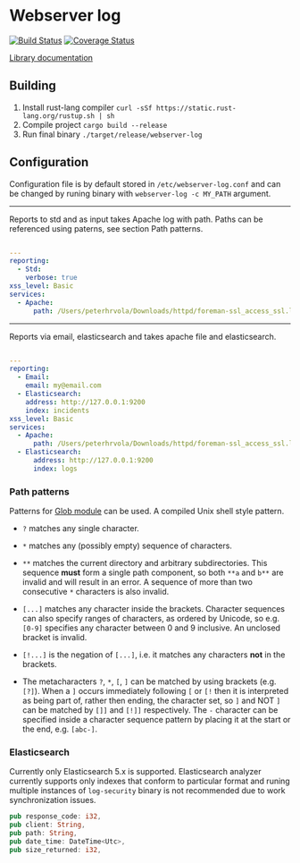 # Webserver log
[![Build Status](https://travis-ci.org/retep007/webserver-log.svg?branch=master)](https://travis-ci.org/retep007/webserver-log)
[![Coverage Status](https://coveralls.io/repos/github/retep007/webserver-log/badge.svg?branch=master)](https://coveralls.io/github/retep007/webserver-log?branch=master)

[Library documentation](https://retep007.github.io/webserver-log/)

## Building
1. Install rust-lang compiler `curl -sSf https://static.rust-lang.org/rustup.sh | sh`
2. Compile project `cargo build --release`
3. Run final binary `./target/release/webserver-log`

## Configuration
Configuration file is by default stored in `/etc/webserver-log.conf` and can be changed by runing binary with `webserver-log -c MY_PATH` argument.

---

Reports to std and as input takes Apache log with path. Paths can be referenced using paterns, see section Path patterns.
``` yaml

---
reporting:
  - Std:
    verbose: true
xss_level: Basic
services:
  - Apache:
      path: /Users/peterhrvola/Downloads/httpd/foreman-ssl_access_ssl.log-20170618
```
---
Reports via email, elasticsearch and takes apache file and elasticsearch.
``` yaml

---
reporting:
  - Email:
    email: my@email.com
  - Elasticsearch:
    address: http://127.0.0.1:9200
    index: incidents
xss_level: Basic
services:
  - Apache:
      path: /Users/peterhrvola/Downloads/httpd/foreman-ssl_access_ssl.log-20170618
  - Elasticsearch:
      address: http://127.0.0.1:9200
      index: logs
```

### Path patterns
Patterns for [Glob module](https://doc.rust-lang.org/glob/glob/struct.Pattern.html) can be used.
A compiled Unix shell style pattern.

 - `?` matches any single character.

 - `*` matches any (possibly empty) sequence of characters.

 - `**` matches the current directory and arbitrary subdirectories. This
   sequence **must** form a single path component, so both `**a` and `b**`
   are invalid and will result in an error.  A sequence of more than two
   consecutive `*` characters is also invalid.

 - `[...]` matches any character inside the brackets.  Character sequences
   can also specify ranges of characters, as ordered by Unicode, so e.g.
   `[0-9]` specifies any character between 0 and 9 inclusive. An unclosed
   bracket is invalid.

 - `[!...]` is the negation of `[...]`, i.e. it matches any characters
   **not** in the brackets.

 - The metacharacters `?`, `*`, `[`, `]` can be matched by using brackets
   (e.g. `[?]`).  When a `]` occurs immediately following `[` or `[!` then it
   is interpreted as being part of, rather then ending, the character set, so
   `]` and NOT `]` can be matched by `[]]` and `[!]]` respectively.  The `-`
   character can be specified inside a character sequence pattern by placing
   it at the start or the end, e.g. `[abc-]`.

### Elasticsearch
Currently only Elasticsearch 5.x is supported. Elasticsearch analyzer currently supports only indexes that conform to particular format and runing multiple instances of `log-security` binary is not recommended due to work synchronization issues.
``` rust
pub response_code: i32,
pub client: String,
pub path: String,
pub date_time: DateTime<Utc>,
pub size_returned: i32,
```